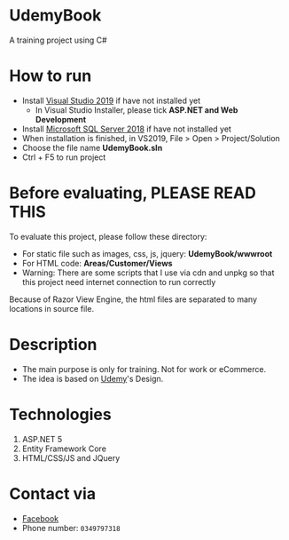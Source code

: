 # UdemyBook
A training project using C#
# How to run
- Install [Visual Studio 2019](https://visualstudio.microsoft.com/downloads/) if have not installed yet
	- In Visual Studio Installer, please tick **ASP.NET and Web Development**
- Install [Microsoft SQL Server 2018](https://www.microsoft.com/en-us/sql-server/sql-server-downloads) if have not installed yet
- When installation is finished, in VS2019, File > Open > Project/Solution
- Choose the file name **UdemyBook.sln**
- Ctrl + F5 to run project

# Before evaluating, PLEASE READ THIS
To evaluate this project, please follow these directory:
 - For static file such as images, css, js, jquery: **UdemyBook/wwwroot**
 - For HTML code: **Areas/Customer/Views**
 - Warning: There are some scripts that I use via cdn and unpkg so that this project need internet connection to run correctly

Because of Razor View Engine, the html files are separated to many locations in source file.

# Description
- The main purpose is only for training. Not for work or eCommerce.
- The idea is based on [Udemy](https://www.udemy.com/)'s Design.

# Technologies
1. ASP.NET 5
2. Entity Framework Core
3. HTML/CSS/JS and JQuery

# Contact via
- [Facebook](https://facebook.com/mavisphung43)
- Phone number: `0349797318`
